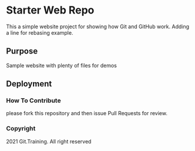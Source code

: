 # Starter Web Repo

This a simple website project for showing how Git and GitHub work.
Adding a line for rebasing example.


## Purpose

Sample website with plenty of files for demos

## Deployment


### How To Contribute
please fork this repository and then issue Pull Requests for review.

### Copyright

2021 Git.Training.
All right reserved
